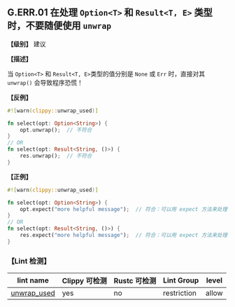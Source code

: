 ## G.ERR.01  在处理 `Option<T>` 和 `Result<T, E>` 类型时，不要随便使用 `unwrap`

**【级别】** 建议

**【描述】**

当 `Option<T>` 和 `Result<T, E>`类型的值分别是 `None` 或 `Err` 时，直接对其 `unwrap()` 会导致程序恐慌！

**【反例】**

```rust
#![warn(clippy::unwrap_used)]

fn select(opt: Option<String>) {
    opt.unwrap();  // 不符合
}
// OR
fn select(opt: Result<String, ()>) {
    res.unwrap();  // 不符合
}
```

**【正例】**

```rust
#![warn(clippy::unwrap_used)]

fn select(opt: Option<String>) {
    opt.expect("more helpful message");  // 符合：可以用 expect 方法来处理 None 的情况
}
// OR
fn select(opt: Result<String, ()>) {
    res.expect("more helpful message");  // 符合：可以用 expect 方法来处理 Err 的情况
}
```

### 【Lint 检测】

| lint name                                                    | Clippy 可检测 | Rustc 可检测 | Lint Group  | level |
| ------------------------------------------------------------ | ------------- | ------------ | ----------- | ----- |
| [unwrap_used](https://rust-lang.github.io/rust-clippy/master/#unwrap_used) | yes           | no           | restriction | allow |

